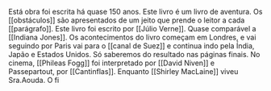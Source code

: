 Está obra foi escrita há quase 150 anos.
Este livro é um livro de aventura.
Os [[obstáculos]] são apresentados de um jeito que prende o leitor a cada [[parágrafo]].
Este livro foi escrito por [[Júlio Verne]].
Quase comparável a [[Indiana Jones]].
Os acontecimentos do livro começam em Londres, e vai seguindo por Paris vai para o [[canal de Suez]] e continua indo pela Índia, Japão e Estados Unidos. Só saberemos do resultado nas páginas finais.
No cinema, [[Phileas Fogg]] foi interpretado por [[David Niven]] e Passepartout, por [[Cantinflas]]. Enquanto [[Shirley MacLaine]] viveu Sra.Aouda. O fi